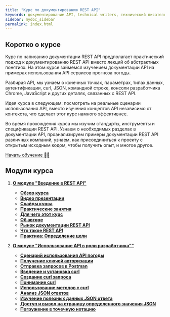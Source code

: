 ```yaml
---
title: "Курс по документированию REST API"
keywords: документирование API, technical writers, технический писатель, курс документирования
sidebar: mydoc_sidebar
permalink: index.html
---
```


## Коротко о курсе

Курс по написанию документации REST API предполагает практический подход к документированию REST API вместо лекций об абстрактных понятиях. На этом курсе займемся изучением документации API на примерах использования API сервисов прогноза погоды.

Разбирая API, мы узнаем о конечных точках, параметрах, типах данных, аутентификации, curl, JSON, командной строке, консоли разработчика Chrome, JavaScript и других деталях, связанных с REST API.

Идея курса в следующем: посмотреть на реальные сценарии использования API, вместо изучения концептов API независимо от контекста, что сделает этот курс намного эффективнее.

Во время прохождения курса мы изучим стандарты, инструменты и спецификации REST API. Узнаем о необходимых разделах в документации API, проанализируем примеры документации REST API различных компаний, узнаем, как присоединиться к проекту c открытым исходным кодом, чтобы получить опыт, и многое другое.

[Начать обучение 👨‍💻](about-first-module.html)

## Модули курса

1. [**О модуле "Введение в REST API"**](about-first-module.html)

    - [**Обзор курса**](course-overview.html)
    - [**Видео презентации**](video-presentations.html)
    - [**Слайды курса**](course-slides.html)
    - [**Практические занятия**](workshop-activities.html)
    - [**Для чего этот курс**](what-for-this-course.html)
    - [**Об авторе**](about-the-author.html)
    - [**Рынок документации REST API**](api-doc-market.html)
    - [**Что такое REST API**](what-is-rest-api.html)
    - [**Практика: Определение цели**](identify-goals.html)

2. [**О модуле "Использование API в роли разработчика""**](about-second-module.html)

    - [**Сценарий использования API погоды**](using-api-scenario.html)
    - [**Получение ключей авторизации**](like-developer/get-authorization-keys.html)
    - [**Отправка запросов в Postman**](like-developer/submit-requests-postman.html)
    - [**Введение и установка curl**](like-developer/curl-intro-and-instalation.html)
    - [**Создание curl запроса**](like-developer/make-curl-call.html)
    - [**Понимание curl**](like-developer/understand-curl.html)
    - [**Использование методов с curl**](like-developer/use-methods-with-curl.html)
    - [**Анализ JSON ответов**](like-developer/analyze-json-response.html)
    - [**Изучение полезных данных JSON ответа**](like-developer/inspect-json.html)
    - [**Доступ и вывод на страницу определенного значения JSON**](like-developer/access-print-value.html)
    - [**Погружение в точечную нотацию**](like-developer/dot-notation.html)
